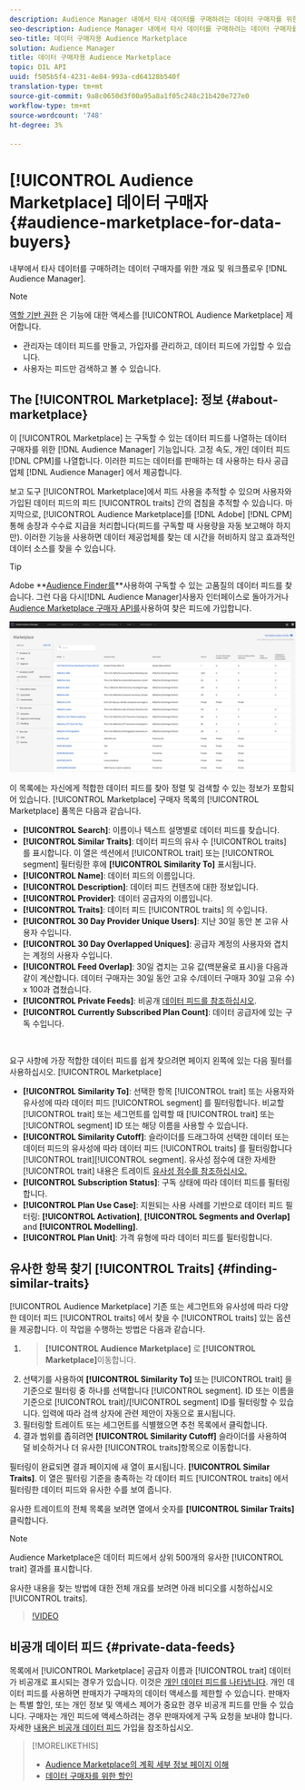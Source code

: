 ```yaml
---
description: Audience Manager 내에서 타사 데이터를 구매하려는 데이터 구매자를 위한 개요 및 워크플로우
seo-description: Audience Manager 내에서 타사 데이터를 구매하려는 데이터 구매자를 위한 개요 및 워크플로우
seo-title: 데이터 구매자용 Audience Marketplace
solution: Audience Manager
title: 데이터 구매자용 Audience Marketplace
topic: DIL API
uuid: f505b5f4-4231-4e84-993a-cd64128b540f
translation-type: tm+mt
source-git-commit: 9a8c0650d3f00a95a8a1f05c248c21b420e727e0
workflow-type: tm+mt
source-wordcount: '748'
ht-degree: 3%

---
```



# [!UICONTROL Audience Marketplace] 데이터 구매자 {#audience-marketplace-for-data-buyers}

내부에서 타사 데이터를 구매하려는 데이터 구매자를 위한 개요 및 워크플로우 [!DNL Audience Manager].

>[!NOTE]
>[역할 기반 권한](../../../reporting/reports-dashboard.md) 은 기능에 대한 액세스를 [!UICONTROL Audience Marketplace] 제어합니다.
>
>* 관리자는 데이터 피드를 만들고, 가입자를 관리하고, 데이터 피드에 가입할 수 있습니다.
>* 사용자는 피드만 검색하고 볼 수 있습니다.


## The [!UICONTROL Marketplace]: 정보 {#about-marketplace}

이 [!UICONTROL Marketplace] 는 구독할 수 있는 데이터 피드를 나열하는 데이터 구매자를 위한 [!DNL Audience Manager] 기능입니다. 고정 속도, 개인 데이터 피드 [!DNL CPM]를 나열합니다. 이러한 피드는 데이터를 판매하는 데 사용하는 타사 공급업체 [!DNL Audience Manager] 에서 제공합니다.

보고 도구 [!UICONTROL Marketplace]에서 피드 사용을 추적할 수 있으며 사용자와 가입된 데이터 피드의 피드 [!UICONTROL traits] 간의 겹침을 추적할 수 있습니다. 마지막으로, [!UICONTROL Audience Marketplace]를 [!DNL Adobe] [!DNL CPM] 통해 송장과 수수료 지급을 처리합니다(피드를 구독할 때 사용량을 자동 보고해야 하지만). 이러한 기능을 사용하면 데이터 제공업체를 찾는 데 시간을 허비하지 않고 효과적인 데이터 소스를 찾을 수 있습니다.

>[!TIP]
>
>Adobe **[Audience Finder를](https://www.adobe-audience-finder.com/)**사용하여 구독할 수 있는 고품질의 데이터 피드를 찾습니다. 그런 다음 다시[!DNL Audience Manager]사용자 인터페이스로 돌아가거나[Audience Marketplace 구매자 API를](https://bank.demdex.com/portal/swagger/index.html#/Audience_Marketplace_Buyer_API)사용하여 찾은 피드에 가입합니다.

![buyer-marketplace-overview](assets/buyer-marketplace-overview.png)

이 목록에는 자신에게 적합한 데이터 피드를 찾아 정렬 및 검색할 수 있는 정보가 포함되어 있습니다. [!UICONTROL Marketplace] 구매자 목록의 [!UICONTROL Marketplace] 품목은 다음과 같습니다.

* **[!UICONTROL Search]**: 이름이나 텍스트 설명별로 데이터 피드를 찾습니다.
* **[!UICONTROL Similar Traits]**: 데이터 피드의 유사 수 [!UICONTROL traits] 를 표시합니다. 이 열은 섹션에서 [!UICONTROL trait] 또는 [!UICONTROL segment] 필터링한 후에 **[!UICONTROL Similarity To]** 표시됩니다.
* **[!UICONTROL Name]**: 데이터 피드의 이름입니다.
* **[!UICONTROL Description]**: 데이터 피드 컨텐츠에 대한 정보입니다.
* **[!UICONTROL Provider]**: 데이터 공급자의 이름입니다.
* **[!UICONTROL Traits]**: 데이터 피드 [!UICONTROL traits] 의 수입니다.
* **[!UICONTROL 30 Day Provider Unique Users]**: 지난 30일 동안 본 고유 사용자 수입니다.
* **[!UICONTROL 30 Day Overlapped Uniques]**: 공급자 계정의 사용자와 겹치는 계정의 사용자 수입니다.
* **[!UICONTROL Feed Overlap]**: 30일 겹치는 고유 값(백분율로 표시)을 다음과 같이 계산합니다. 데이터 구매자는 30일 동안 고유 수/데이터 구매자 30일 고유 수) x 100과 겹쳤습니다.
* **[!UICONTROL Private Feeds]**: 비공개 [데이터 피드를 참조하십시오](../../../features/audience-marketplace/marketplace-private-feeds.md).
* **[!UICONTROL Currently Subscribed Plan Count]**: 데이터 공급자에 있는 구독 수입니다.

 

요구 사항에 가장 적합한 데이터 피드를 쉽게 찾으려면 페이지 왼쪽에 있는 다음 필터를 사용하십시오. [!UICONTROL Marketplace]

* **[!UICONTROL Similarity To]**: 선택한 항목 [!UICONTROL trait] 또는 사용자와 유사성에 따라 데이터 피드 [!UICONTROL segment] 를 필터링합니다. 비교할 [!UICONTROL trait] 또는 세그먼트를 입력할 때 [!UICONTROL trait] 또는 [!UICONTROL segment] ID 또는 해당 이름을 사용할 수 있습니다.
* **[!UICONTROL Similarity Cutoff]**: 슬라이더를 드래그하여 선택한 데이터 또는 데이터 피드의 유사성에 따라 데이터 피드 [!UICONTROL traits] 를 필터링합니다 [!UICONTROL trait][!UICONTROL segment]. 유사성 점수에 대한 자세한 [!UICONTROL trait] 내용은 트레이트 [유사성 점수를 참조하십시오.](../../segments/trait-recommendations.md#trait-similarity-score)
* **[!UICONTROL Subscription Status]**: 구독 상태에 따라 데이터 피드를 필터링합니다.
* **[!UICONTROL Plan Use Case]**: 지원되는 사용 사례를 기반으로 데이터 피드 필터링: **[!UICONTROL Activation]**, **[!UICONTROL Segments and Overlap]** and **[!UICONTROL Modelling]**.
* **[!UICONTROL Plan Unit]**: 가격 유형에 따라 데이터 피드를 필터링합니다.

## 유사한 항목 찾기 [!UICONTROL Traits] {#finding-similar-traits}

[!UICONTROL Audience Marketplace] 기존 또는 세그먼트와 유사성에 따라 다양한 데이터 피드 [!UICONTROL traits] 에서 찾을 수 [!UICONTROL traits] 있는 옵션을 제공합니다. 이 작업을 수행하는 방법은 다음과 같습니다.

1. > **[!UICONTROL Audience Marketplace]** 로 **[!UICONTROL Marketplace]**&#x200B;이동합니다.
2. 선택기를 사용하여 **[!UICONTROL Similarity To]** 또는 [!UICONTROL trait] 을 기준으로 필터링 중 하나를 선택합니다 [!UICONTROL segment]. ID 또는 이름을 기준으로 [!UICONTROL trait]/[!UICONTROL segment] ID를 필터링할 수 있습니다. 입력에 따라 검색 상자에 관련 제안이 자동으로 표시됩니다.
3. 필터링할 트레이트 또는 세그먼트를 식별했으면 추천 목록에서 클릭합니다.
4. 결과 범위를 좁히려면 **[!UICONTROL Similarity Cutoff]** 슬라이더를 사용하여 덜 비슷하거나 더 유사한 [!UICONTROL traits]항목으로 이동합니다.

필터링이 완료되면 결과 페이지에 새 열이 표시됩니다. **[!UICONTROL Similar Traits]**. 이 열은 필터링 기준을 충족하는 각 데이터 피드 [!UICONTROL traits] 에서 필터링한 데이터 피드와 유사한 수를 보여 줍니다.

유사한 트레이트의 전체 목록을 보려면 열에서 숫자를 **[!UICONTROL Similar Traits]** 클릭합니다.

>[!NOTE]
>
> Audience Marketplace은 데이터 피드에서 상위 500개의 유사한 [!UICONTROL trait] 결과를 표시합니다.

유사한 내용을 찾는 방법에 대한 전체 개요를 보려면 아래 비디오를 시청하십시오 [!UICONTROL traits].

>[!VIDEO](https://video.tv.adobe.com/v/29370/)

## 비공개 데이터 피드 {#private-data-feeds}

목록에서 [!UICONTROL Marketplace] 공급자 이름과 [!UICONTROL trait] 데이터가 비공개로 표시되는 경우가 있습니다. 이것은 [개인 데이터 피드를 나타냅니다](../../../features/audience-marketplace/marketplace-private-feeds.md). 개인 데이터 피드를 사용하면 판매자가 구매자의 데이터 액세스를 제한할 수 있습니다. 판매자는 특별 할인, 또는 개인 정보 및 액세스 제어가 중요한 경우 비공개 피드를 만들 수 있습니다. 구매자는 개인 피드에 액세스하려는 경우 판매자에게 구독 요청을 보내야 합니다. 자세한 [내용은 비공개 데이터 피드](../../../features/audience-marketplace/marketplace-data-buyers/marketplace-manage-subscriptions.md#subscript-private-data-feed) 가입을 참조하십시오.

>[!MORELIKETHIS]
>
>* [Audience Marketplace의 계획 세부 정보 페이지 이해](../../../features/audience-marketplace/marketplace-data-buyers/marketplace-manage-subscriptions.md#marketplace-buyer-details)
>* [데이터 구매자를 위한 할인](../../../features/audience-marketplace/marketplace-data-buyers/marketplace-manage-subscriptions.md#buyer-discount)

